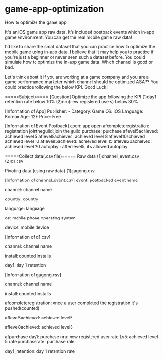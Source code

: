# game-app-optimization
How to optimize the game app

It's an iOS game app raw data. It's included postback events which in-app game environment. You can get the real mobile game raw data!

I'd like to share the small dataset that you can practice how to optimize the mobile game using in-app data. I believe that it may help you to practice if you're just a beginner or never seen such a dataset before. You could simulate how to optimize the in-app game data. Which channel is good or bad.

Let's think about it if you are working at a game company and you are a game performance marketer which channel should be optimized ASAP? You could practice following the below KPI. Good Luck!

=====Subject=====
[Question] Optimize the app following the KPI
(1)day1 retention rate below 10%
(2)nru(new registered users) below 30%

[Information of App]
Publisher: -
Category: Game
OS: iOS
Language: Korean
Age: 12+
Price: Free


[Information of Event Postback]
open: app open
afcompleteregistration: registration
jointheguild: join the guild
purchase: purchase
aflevel5achieved: achieved level 5 aflevel8achieved: achieved level 8
aflevel10achieved: achieved level 10 aflevel15achieved: achieved level 15
aflevel20achieved: achieved level 20 autoplay : after level5, it’s allowed autoplay

=====Collect data(.csv file)=====
Raw data
(1)channel_event.csv
(2)d1.csv

Pivoting data (using raw data)
(1)gagong.csv

[Information of channel_event.csv]
event: postbacked event name

channel: channel name

country: country

language: language

os: mobile phone operating system

device: mobile device


[Information of d1.csv]

channel: channel name

install: counted installs

day1: day 1 retention


[Information of gagong.csv]

channel: channel name

install: counted installs

afcompleteregistration: once a user completed the registration it's pushed(counted)

aflevel5achieved: achieved level5

aflevel8achieved: achieved level8

afpurchase day1: purchase nru: new registered user rate Lv5: achieved level 5 rate purchaserate: purchase rate

day1_retention: day 1 retention rate

